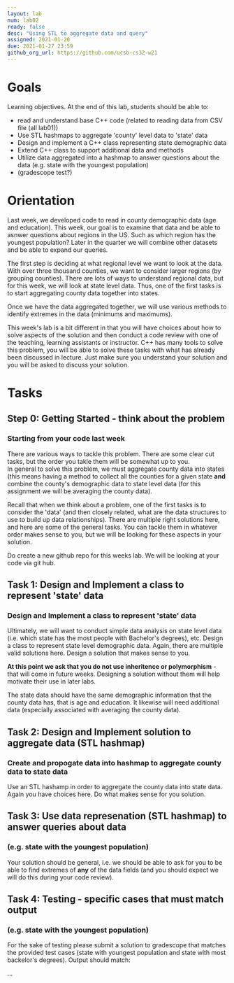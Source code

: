 ```yaml
---
layout: lab
num: lab02	
ready: false
desc: "Using STL to aggregate data and query"
assigned: 2021-01-20 
due: 2021-01-27 23:59
github_org_url: https://github.com/ucsb-cs32-w21
---
```


Goals
=====

Learning objectives. At the end of this lab, students should be able to:

-   read and understand base C++ code (related to reading data from CSV file (all lab01))
-   Use STL hashmaps to aggregate 'county' level data to 'state' data
- 	Design and implement a C++ class representing state demographic data
- 	Extend C++ class to support additional data and methods
-   Utilize data aggregated into a hashmap to answer questions about the data (e.g. state with the youngest population)
-   (gradescope test?)


Orientation
============
Last week, we developed code to read in county demographic data (age and education).  This week, our goal is to examine that data and be able to asnwer questions about regions in the US.  Such as which region has the youngest population? Later in the quarter we will combine other datasets and be able to expand our queries.

The first step is deciding at what regional level we want to look at the data.  With over three thousand counties, we want to consider larger regions (by grouping counties).  There are lots of ways to understand regional data, but for this week, we will look at state level data. Thus, one of the first tasks is to start aggregating county data together into states.  

Once we have the data aggregated together, we will use various methods to identify extremes in the data (minimums and maximums).

This week's lab is a bit different in that you will have choices about how to solve aspects of the solution and then conduct a code review with one of the teaching, learning assistants or instructor.  C++ has many tools to solve this problem, you will be able to solve these tasks with what
has already been discussed in lecture.  Just make sure you understand your solution and you will be asked to discuss your solution.

Tasks
============

Step 0: Getting Started - think about the problem
-----------------------

### Starting from your code last week
There are various ways to tackle this problem.  There are some clear cut tasks, but the order you takle them will be somewhat up to you.  
In general to solve this problem, we must aggregate county data into states (this means having a method to collect all the counties for a 
given state <b>and</b> combine the county's demographic data to state level data (for this assignment we will be averaging the county data).

Recall that when we think about a problem, one of the first tasks is to consider the 'data' (and then closely related, what are the data structures 
to use to build up data relationships).  There are multiple right solutions here, and here are some of the general tasks. You can tackle them in whatever order makes sense to you, but we will be looking for these aspects in your solution.

Do create a new github repo for this weeks lab.  We will be looking at your code via git hub.

Task 1: Design and Implement a class to represent 'state' data
-----------------------
### Design and Implement a class to represent 'state' data
Ultimately, we will want to conduct simple data analysis on state level data (i.e. which state has the most people with Bachelor's degrees), etc. 
Design a class to represent state level demographic data.  Again, there are multiple valid solutions here.  Design a solution that makes sense to you. 

<b>At this point we ask that you do not use inheritence or polymorphism</b> - that will come in future weeks. Designing a solution without them will help motivate their use in later labs.

The state data should have the same demographic information that the county data has, that is age and education.  It likewise will need additional data (especially associated with averaging the county data).

Task 2: Design and Implement solution to aggregate data (STL hashmap)
-----------------------
### Create and propogate data into hashmap to aggregate county data to state data
Use an STL hashamp in order to aggregate the county data into state data.  Again you have choices here.  Do what makes sense for you solution.

Task 3: Use data represenation (STL hashmap) to answer queries about data
-----------------------
### (e.g. state with the youngest population)
Your solution should be general, i.e. we should be able to ask for you to be able to find extremes of <b>any</b> of the data fields (and you should
expect we will do this during your code review).



Task 4: Testing - specific cases that must match output
-----------------------
### (e.g. state with the youngest population)

For the sake of testing please submit a solution to gradescope that matches the provided test cases (state with youngest population and state 
with most backelor's degrees).  Output should match:

...
